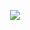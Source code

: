 <p align="center"><img src="https://github-readme-streak-stats.herokuapp.com?user=vishxm&theme=dracula&hide_border=true&border_radius=10&date_format=j%20M%5B%20Y%5D"></p>
